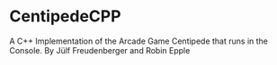 # CentipedeCPP
A C++ Implementation of the Arcade Game Centipede that runs in the Console.
By Jülf Freudenberger and Robin Epple
